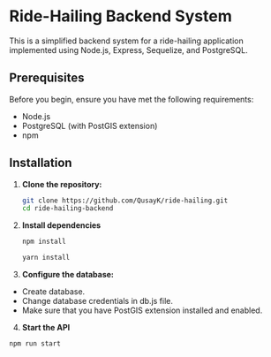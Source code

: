 # Ride-Hailing Backend System

This is a simplified backend system for a ride-hailing application implemented using Node.js, Express, Sequelize, and PostgreSQL.

## Prerequisites

Before you begin, ensure you have met the following requirements:

- Node.js
- PostgreSQL (with PostGIS extension)
- npm

## Installation

1. **Clone the repository:**

   ```bash
   git clone https://github.com/QusayK/ride-hailing.git
   cd ride-hailing-backend
   ```

2. **Install dependencies**

   ```bash
   npm install
   ```

   ```bash
   yarn install
   ```

3. **Configure the database:**

- Create database.
- Change database credentials in db.js file.
- Make sure that you have PostGIS extension installed and enabled.

4. **Start the API**

```bash
npm run start
```
